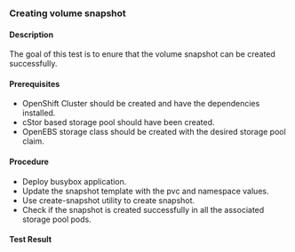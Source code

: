 ### Creating volume snapshot

#### Description
The goal of this test is to enure that the volume snapshot can be created successfully.

#### Prerequisites
- OpenShift Cluster should be created and have the dependencies installed.
- cStor based storage pool should have been created.
- OpenEBS storage class should be created with the desired storage pool claim.

#### Procedure
- Deploy busybox application.
- Update the snapshot template with the pvc and namespace values.
- Use create-snapshot utility to create snapshot.
- Check if the snapshot is created successfully in all the associated storage pool pods.

#### Test Result


